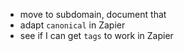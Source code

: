* move to subdomain, document that
* adapt `canonical` in Zapier
* see if I can get `tags` to work in Zapier